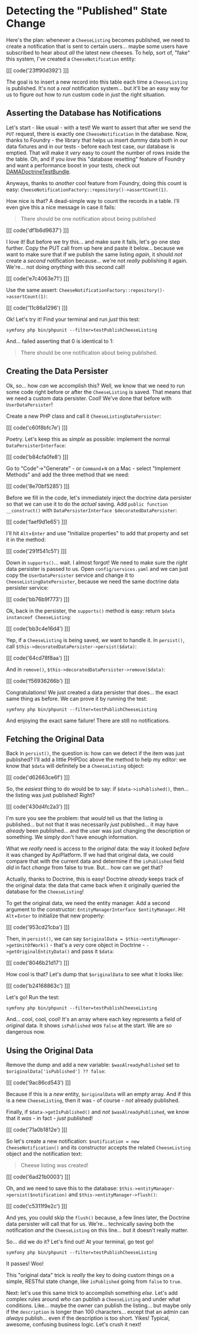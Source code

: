 # Detecting the "Published" State Change

Here's the plan: whenever a `CheeseListing` becomes published, we need to create a
notification that is sent to certain users... maybe some users have subscribed
to hear about *all* the latest new cheeses. To help, sort of, "fake" this system,
I've created a `CheeseNotification` entity:

[[[ code('23ff90d392') ]]]

The goal is to insert a new record into this table each time a `CheeseListing`
is published. It's not a *real* notification system... but it'll be an easy way
for us to figure out how to run custom code in *just* the right situation.

## Asserting the Database has Notifications

Let's start - like usual - with a test! We want to assert that after we send the
`PUT` request, there is exactly one `CheeseNotification` in the database. Now,
thanks to Foundry - the library that helps us insert dummy data both in
our data fixtures and in our tests - before each test case, our database is
emptied. That will make it *very* easy to count the number of rows inside the
the table. Oh, and if you *love* this "database resetting" feature of Foundry
and want a performance boost in your tests, check out
[DAMADoctrineTestBundle](https://github.com/dmaicher/doctrine-test-bundle).

Anyways, thanks to *another* cool feature from Foundry, doing this count is easy:
`CheeseNotificationFactory::repository()->assertCount(1)`.

How nice is that? A dead-simple way to count the records in a table. I'll even
give this a nice message in case it fails:

> There should be one notification about being published

[[[ code('df1b6d9637') ]]]

I love it! But before we try this... and make sure it fails, let's go one step further.
Copy the PUT call from up here and paste it below... because we want to make sure that
if we publish the same listing *again*, it should *not* create a *second* notification
because... we're not *really* publishing it again. We're... not doing *anything*
with this second call!

[[[ code('e7c4063e71') ]]]

Use the same assert: `CheeseNotificationFactory::repository()->assertCount(1)`:

[[[ code('11c86a1296') ]]]

Ok! Let's try it! Find your terminal and run *just* this test:

```terminal
symfony php bin/phpunit --filter=testPublishCheeseListing
```

And... failed asserting that 0 is identical to 1:

> There should be one notification about being published.

## Creating the Data Persister

Ok, so... how *can* we accomplish this? Well, we know that we need to run some
code right before or after the `CheeseListing` is saved. That means that we need
a custom data persister. Cool! We've done that before with
`UserDataPersister`!

Create a new PHP class and call it `CheeseListingDataPersister`:

[[[ code('c60f8bfc7e') ]]]

Poetry. Let's keep this as *simple* as possible: implement the normal
`DataPersisterInterface`:

[[[ code('b84cfa0fe8') ]]]

Go to "Code"->"Generate" - or `Command`+`N` on a Mac - select "Implement Methods"
and add the three method that we need:

[[[ code('8e70bf5285') ]]]

Before we fill in the code, let's immediately inject the doctrine data
persister so that we can use it to do the *actual* saving. Add
`public function __construct()` with `DataPersisterInterface $decoratedDataPersister`:

[[[ code('faef9d1e65') ]]]

I'll hit `Alt`+`Enter` and use "Initialize properties" to add that property and set
it in the method:

[[[ code('291f541c51') ]]]

Down in `supports()`... wait. I almost forgot! We need to make sure the
*right* data persister is passed to us. Open `config/services.yaml` and we can
just copy the `UserDataPersister` service and change it to
`CheeseListingDatePersister`, because we need the same doctrine data persister service:

[[[ code('bb76b9f773') ]]]

Ok, back in the persister, the `supports()` method is easy: return
`$data instanceof CheeseListing`:

[[[ code('bb3c4e16d4') ]]]

Yep, if a `CheeseListing` is being saved, *we* want to handle it. In `persist()`,
call `$this->decoratedDataPersister->persist($data)`:

[[[ code('64cd78f8aa') ]]]

And in `remove()`, `$this->decoratedDataPersister->remove($data)`:

[[[ code('f56936266b') ]]]

Congratulations! We just created a data persister that does... the exact same thing
as before. We can prove it by running the test:

```terminal-silent
symfony php bin/phpunit --filter=testPublishCheeseListing
```

And enjoying the exact same failure! There are still no notifications.

## Fetching the Original Data

Back in `persist()`, the question is: how can we detect if the item was just
published? I'll add a little PHPDoc above the method to help my editor:
we know that `$data` will definitely be a `CheeseListing` object:

[[[ code('d62663ce6f') ]]]

So, the *easiest* thing to do would be to say: if `$data->isPublished()`, then...
the listing was just published! Right?

[[[ code('430d4fc2a3') ]]]

I'm sure you see the problem: that *would* tell us that the listing *is* published...
but not that it was necessarily *just* published... it may have *already*
been published... and the user was just changing the description or something.
We simply don't have enough information.

What we *really* need is access to the *original* data: the way it looked
*before* it was changed by ApiPlatform. If we had that original data, we could
compare that with the current data and determine if the `isPublished` field *did*
in fact *change* from false to true. But... how can we get that?

Actually, thanks to Doctrine, this is easy! Doctrine *already*
keeps track of the original data: the data that came back when it originally
queried the database for the `CheeseListing`!

To get the original data, we need the entity manager. Add a second argument to
the constructor: `EntityManagerInterface $entityManager`. Hit `Alt`+`Enter`
to initialize that new property:

[[[ code('953cd21cba') ]]]

Then, in `persist()`, we can say
`$originalData = $this->entityManager->getUnitOfWork()` - that's a *very* core
object in Doctrine - `->getOriginalEntityData()` and pass it `$data`:

[[[ code('8046b21d17') ]]]

How cool is that? Let's dump that `$originalData` to see what it looks like:

[[[ code('b24168863c') ]]]

Let's go! Run the test:

```terminal-silent
symfony php bin/phpunit --filter=testPublishCheeseListing
```

And... cool, cool, cool! It's an array where each key represents a field of
*original* data. It shows `isPublished` *was* `false` at the start. We are
*so* dangerous now.

## Using the Original Data

Remove the dump and add a new variable: `$wasAlreadyPublished` set to
`$originalData['isPublished'] ?? false`:

[[[ code('9ac86cd543') ]]]

Because if this is a *new* entity, `$originalData` will an empty array.
And if this is a new `CheeseListing`, then it was - of course - *not*
already published.

Finally, if `$data->getIsPublished()` and *not* `$wasAlreadyPublished`,
we know that it *was* - in fact - *just* published!

[[[ code('71a0b1812e') ]]]

So let's create a new notification: `$notification = new CheeseNotification()`
and its constructor accepts the related `CheeseListing` object and
the notification text:

> Cheese listing was created!

[[[ code('6ad21b0003') ]]]

Oh, and we need to save this to the database:
`$this->entityManager->persist($notification)` and `$this->entityManager->flush()`:

[[[ code('c5311f9e2c') ]]]

And yes, you could skip the `flush()` because, a few lines later, the Doctrine
data persister will call that for us. We're... technically saving both the
notification *and* the `CheeseListing` on this line... but it doesn't really matter.

So... did we do it? Let's find out! At your terminal, go test go!

```terminal-silent
symfony php bin/phpunit --filter=testPublishCheeseListing
```

It passes! Woo!

This "original data" trick is *really* the key to doing custom things on a simple,
RESTful state change, like `isPublished` going from `false` to `true`.

Next: let's use this same trick to accomplish something *else*. Let's
add complex rules around *who* can publish a `CheeseListing` and under what
conditions. Like... maybe the owner can publish the listing... but maybe
only if the `description` is longer than 100 characters... except that an admin
can *always* publish... even if the description is too short. Yikes! Typical,
awesome, confusing business logic. Let's crush it next!
